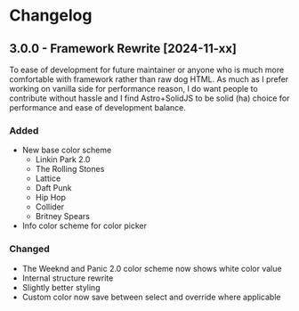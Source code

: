 # Changelog

## 3.0.0 - Framework Rewrite [2024-11-xx]

To ease of development for future maintainer or anyone who is much more comfortable with framework rather than raw dog HTML. As much as I prefer working on vanilla side for performance reason, I do want people to contribute without hassle and I find Astro+SolidJS to be solid (ha) choice for performance and ease of development balance.

### Added

-  New base color scheme
   -  Linkin Park 2.0
   -  The Rolling Stones
   -  Lattice
   -  Daft Punk
   -  Hip Hop
   -  Collider
   -  Britney Spears
-  Info color scheme for color picker

### Changed

-  The Weeknd and Panic 2.0 color scheme now shows white color value
-  Internal structure rewrite
-  Slightly better styling
-  Custom color now save between select and override where applicable
